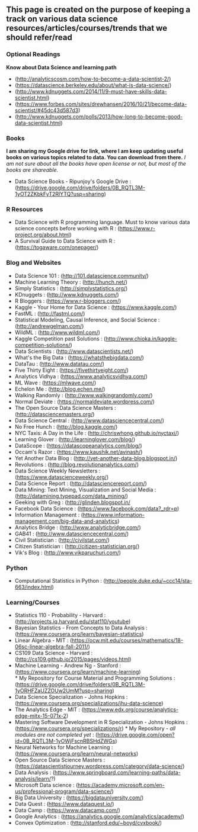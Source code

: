 ## This page is created on the purpose of keeping a track on various data science resources/articles/courses/trends that we should refer/read

### Optional Readings
**Know about Data Science and learning path**
+ (http://analyticscosm.com/how-to-become-a-data-scientist-2/)
+ (https://datascience.berkeley.edu/about/what-is-data-science/)
+ (http://www.kdnuggets.com/2014/11/9-must-have-skills-data-scientist.html)
+ (https://www.forbes.com/sites/drewhansen/2016/10/21/become-data-scientist/#45dc43d587d3)
+ (http://www.kdnuggets.com/polls/2013/how-long-to-become-good-data-scientist.html)

### Books
**I am sharing my Google drive for link, where I am keep updating useful books on various topics related to data. You can download from there.**
*I am not sure about all the books have open license or not, but most of the books are shareable.*
+ Data Science Books - Ripunjoy's Google Drive : (https://drive.google.com/drive/folders/0B_RQTL3M-1yOT2ZKbkFyT2RlYTQ?usp=sharing)

### R Resources
+ Data Science with R programming language. Must to know various data science concepts before working with R : (https://www.r-project.org/about.html)
+ A Survival Guide to Data Science with R : (https://togaware.com/onepager/)

### Blog and Websites
+ Data Science 101 : (http://101.datascience.community/)
+ Machine Learning Theory : (http://hunch.net/)
+ Simply Statistics : (http://simplystatistics.org/)
+ KDnuggets : (http://www.kdnuggets.com/)
+ R Bloggers : (https://www.r-bloggers.com/)
+ Kaggle - Your Home for Data Science : (https://www.kaggle.com/)
+ FastML : (http://fastml.com/)
+ Statistical Modeling, Causal Inference, and Social Science : (http://andrewgelman.com/)
+ WildML : (http://www.wildml.com/)
+ Kaggle Competition past Solutions : (http://www.chioka.in/kaggle-competition-solutions/)
+ Data Scientists : (http://www.datascientists.net/)
+ What's the Big Data : (https://whatsthebigdata.com/)
+ DataTau : (http://www.datatau.com/)
+ Five Thirty Eight : (https://fivethirtyeight.com/)
+ Analytics Vidhya : (https://www.analyticsvidhya.com/)
+ ML Wave : (https://mlwave.com/)
+ Echelon Me : (http://blog.echen.me/)
+ Walking Randomly : (http://www.walkingrandomly.com/)
+ Normal Deviate : (https://normaldeviate.wordpress.com/)
+ The Open Source Data Science Masters : (http://datasciencemasters.org/)
+ Data Science Central : (http://www.datasciencecentral.com/)
+ No Free Hunch : (http://blog.kaggle.com/)
+ NYC Taxis: A Day in the Life : (http://chriswhong.github.io/nyctaxi/)
+ Learning Glover : (http://learninglover.com/blog/)
+ DataScope : (https://datascopeanalytics.com/blog/)
+ Occam's Razor : (https://www.kaushik.net/avinash/)
+ Yet Another Data Blog : (http://yet-another-data-blog.blogspot.in/)
+ Revolutions : (http://blog.revolutionanalytics.com/)
+ Data Science Weekly Newsletters : (https://www.datascienceweekly.org/)
+ Data Science Report : (http://datasciencereport.com/)
+ Data Mining: Text Mining, Visualization and Social Media : (http://datamining.typepad.com/data_mining/)
+ Geeking with Greg : (http://glinden.blogspot.in/
+ Facebook Data Science : (https://www.facebook.com/data?_rdr=p)
+ Information Management : (https://www.information-management.com/big-data-and-analytics)
+ Analytics Bridge : (http://www.analyticbridge.com/)
+ GAB41 : (http://www.datasciencecentral.com/)
+ Civil Statistician : (http://civilstat.com/)
+ Citizen Statistician : (http://citizen-statistician.org/)
+ Vik's Blog : (http://www.vikparuchuri.com/)

### Python
+ Computational Statistics in Python : (http://people.duke.edu/~ccc14/sta-663/index.html)

### Learning/Courses
+ Statistics 110 - Probability - Harvard : (http://projects.iq.harvard.edu/stat110/youtube)
+ Bayesian Statistics - From Concepts to Data Analysis : (https://www.coursera.org/learn/bayesian-statistics)
+ Linear Algebra - MIT : (https://ocw.mit.edu/courses/mathematics/18-06sc-linear-algebra-fall-2011/)
+ CS109 Data Science - Harvard : (http://cs109.github.io/2015/pages/videos.html)
+ Machine Learning - Andrew Ng - Stanford : (https://www.coursera.org/learn/machine-learning)      
           * My Repository for Course Material and Programming Solutions : (https://drive.google.com/drive/folders/0B_RQTL3M-1yORHFZaUZZOUw2UmM?usp=sharing)
+ Data Science Specialization - Johns Hopkins : (https://www.coursera.org/specializations/jhu-data-science)
+ The Analytics Edge - MIT : (https://www.edx.org/course/analytics-edge-mitx-15-071x-2)
+ Mastering Software Development in R Specialization - Johns Hopkins : (https://www.coursera.org/specializations/r)
           * My Repository - *all modules are not completed yet* : (https://drive.google.com/open?id=0B_RQTL3M-1yOWjFscnRBSHdZWGs)
+ Neural Networks for Machine Learning : (https://www.coursera.org/learn/neural-networks)
+ Open Source Data Science Masters : (https://datascientistjourney.wordpress.com/category/data-science/)
+ Data Analysis : (https://www.springboard.com/learning-paths/data-analysis/learn/?)
+ Microsoft Data science : (https://academy.microsoft.com/en-us/professional-program/data-science/)
+ Big Data University : (https://bigdatauniversity.com/)
+ Data Quest : (https://www.dataquest.io/)
+ Data Camp : (https://www.datacamp.com/)
+ Google Analytics : (https://analytics.google.com/analytics/academy/)
+ Convex Optimization : (http://stanford.edu/~boyd/cvxbook/)

